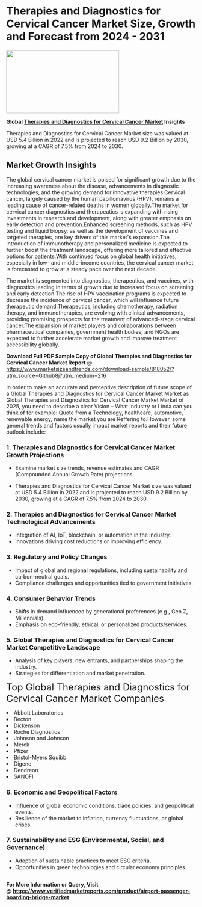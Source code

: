 <H1>Therapies and Diagnostics for Cervical Cancer Market Size, Growth and Forecast from 2024 - 2031</H1><img class="aligncenter size-medium wp-image-584254" src="https://thirdeyenews.in/wp-content/uploads/2024/09/Global-Market-Research-300x168.jpeg" alt="" width="300" height="168" /><p><strong>Global&nbsp;<a href="https://www.marketsizeandtrends.com/download-sample/818052/?utm_source=Github8j?utm_medium=216">Therapies and Diagnostics for Cervical Cancer Market</a> Insights</strong></p><p>Therapies and Diagnostics for Cervical Cancer Market size was valued at USD 5.4 Billion in 2022 and is projected to reach USD 9.2 Billion by 2030, growing at a CAGR of 7.5% from 2024 to 2030.</p><p><h2>Market Growth Insights</h2> <p>The global cervical cancer market is poised for significant growth due to the increasing awareness about the disease, advancements in diagnostic technologies, and the growing demand for innovative therapies.Cervical cancer, largely caused by the human papillomavirus (HPV), remains a leading cause of cancer-related deaths in women globally.The market for cervical cancer diagnostics and therapeutics is expanding with rising investments in research and development, along with greater emphasis on early detection and prevention.Enhanced screening methods, such as HPV testing and liquid biopsy, as well as the development of vaccines and targeted therapies, are key drivers of this market's expansion.The introduction of immunotherapy and personalized medicine is expected to further boost the treatment landscape, offering more tailored and effective options for patients.With continued focus on global health initiatives, especially in low- and middle-income countries, the cervical cancer market is forecasted to grow at a steady pace over the next decade.</p> <p>The market is segmented into diagnostics, therapeutics, and vaccines, with diagnostics leading in terms of growth due to increased focus on screening and early detection.The rise of HPV vaccination programs is expected to decrease the incidence of cervical cancer, which will influence future therapeutic demand.Therapeutics, including chemotherapy, radiation therapy, and immunotherapies, are evolving with clinical advancements, providing promising prospects for the treatment of advanced-stage cervical cancer.The expansion of market players and collaborations between pharmaceutical companies, government health bodies, and NGOs are expected to further accelerate market growth and improve treatment accessibility globally.</p> <p><span class=""><strong>Download Full PDF Sample Copy of Global Therapies and Diagnostics for Cervical Cancer Market Report</strong> @ <a href="https://www.marketsizeandtrends.com/download-sample/818052/?utm_source=Github8j?utm_medium=216" target="_blank">https://www.marketsizeandtrends.com/download-sample/818052/?utm_source=Github8j?utm_medium=216</a></span></p><p>In order to make an accurate and perceptive description of future scope of a Global&nbsp;Therapies and Diagnostics for Cervical Cancer Market Market as Global&nbsp;Therapies and Diagnostics for Cervical Cancer Market Market of 2025, you need to describe a clear Vision &ndash; What Industry or Linda can you think of for example: Quote from a Technology, healthcare, automotive, renewable energy, name the market you are Reffering to.However, some general trends and factors usually impact market reports and their future outlook include:</p><h3>1.&nbsp;<strong>Therapies and Diagnostics for Cervical Cancer Market Growth Projections</strong></h3><ul><li>Examine market size trends, revenue estimates and CAGR (Compounded Annual Growth Rate) projections.</li><li><p>Therapies and Diagnostics for Cervical Cancer Market size was valued at USD 5.4 Billion in 2022 and is projected to reach USD 9.2 Billion by 2030, growing at a CAGR of 7.5% from 2024 to 2030.</p></li></ul><h3>2.&nbsp;<strong>Therapies and Diagnostics for Cervical Cancer Market Technological Advancements</strong></h3><ul><li>Integration of AI, IoT, blockchain, or automation in the industry.</li><li>Innovations driving cost reductions or improving efficiency.</li></ul><h3>3.&nbsp;<strong>Regulatory and Policy Changes</strong></h3><ul><li>Impact of global and regional regulations, including sustainability and carbon-neutral goals.</li><li>Compliance challenges and opportunities tied to government initiatives.</li></ul><h3>4.&nbsp;<strong>Consumer Behavior Trends</strong></h3><ul><li>Shifts in demand influenced by generational preferences (e.g., Gen Z, Millennials).</li><li>Emphasis on eco-friendly, ethical, or personalized products/services.</li></ul><h3>5.&nbsp;<strong>Global Therapies and Diagnostics for Cervical Cancer Market Competitive Landscape</strong></h3><ul><li>Analysis of key players, new entrants, and partnerships shaping the industry.</li><li>Strategies for differentiation and market penetration.</li></ul><p data-pm-slice="1 1 []"><span style="color: inherit; font-family: inherit; font-size: 25px;">Top Global Therapies and Diagnostics for Cervical Cancer Market Companies</span></p><div class="" data-test-id=""><p><li>Abbott Laboratories</li><li> Becton</li><li> Dickenson</li><li> Roche Diagnostics</li><li> Johnson and Johnson</li><li> Merck</li><li> Pfizer</li><li> Bristol-Myers Squibb</li><li> Digene</li><li> Dendreon</li><li> SANOFI</li></p></div><h3>6.&nbsp;<strong>Economic and Geopolitical Factors</strong></h3><ul><li>Influence of global economic conditions, trade policies, and geopolitical events.</li><li>Resilience of the market to inflation, currency fluctuations, or global crises.</li></ul><h3>7.&nbsp;<strong>Sustainability and ESG (Environmental, Social, and Governance)</strong></h3><ul><li>Adoption of sustainable practices to meet ESG criteria.</li><li>Opportunities in green technologies and circular economy principles.</li></ul><h2><strong style="font-size: 14px;">For More Information or Query, Visit @&nbsp;</strong><a style="background-color: #ffffff; font-size: 14px;" href="https://www.marketsizeandtrends.com/report/therapies-and-diagnostics-for-cervical-cancer-market/" target="_blank">https://www.verifiedmarketreports.com/product/airport-passenger-boarding-bridge-market</a></h2>